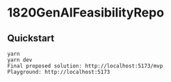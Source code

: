 # 1820GenAIFeasibilityRepo

## Quickstart

```
yarn
yarn dev
Final proposed solution: http://localhost:5173/mvp
Playground: http://localhost:5173
```
